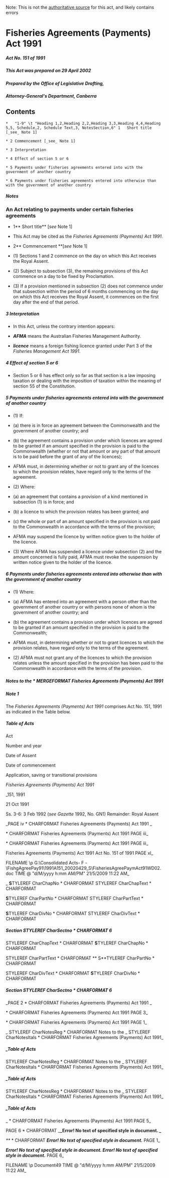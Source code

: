 Note: This is not the [authoritative source](https://www.comlaw.gov.au/Details/C2004C00749) for this act, and likely contains errors

# Fisheries Agreements (Payments) Act 1991

##### Act No. 151 of 1991

##### This Act was prepared on 29 April 2002

##### Prepared by the Office of Legislative Drafting,
##### Attorney-General's Department, Canberra


## 
## Contents


    *   "1-9" \t "Heading 1,2,Heading 2,2,Heading 3,3,Heading 4,4,Heading 5,5, Schedule,2, Schedule Text,3, NotesSection,6" 1	Short title [_see_ Note 1]	 

    * 2	Commencement [_see_ Note 1]	 

    * 3	Interpretation	 

    * 4	Effect of section 5 or 6	 

    * 5	Payments under fisheries agreements entered into with the government of another country	 

    * 6	Payments under fisheries agreements entered into otherwise than with the government of another country	 

##### Notes	 

### 
### An Act relating to payments under certain fisheries agreements


  * 1**  Short title** [_see_ Note 1]

  * This Act may be cited as the _Fisheries Agreements (Payments) Act 1991_.

  * 2**  Commencement **[_see_ Note 1]

  * (1) Sections 1 and 2 commence on the day on which this Act receives the Royal Assent.

  * (2) Subject to subsection (3), the remaining provisions of this Act commence on a day to be fixed by Proclamation.

  * (3) If a provision mentioned in subsection (2) does not commence under that subsection within the period of 6 months commencing on the day on which this Act receives the Royal Assent, it commences on the first day after the end of that period.

##### 3  Interpretation

  * In this Act, unless the contrary intention appears:

  * **_AFMA_** means the Australian Fisheries Management Authority.

  * **_licence_** means a foreign fishing licence granted under Part 3 of the _Fisheries Management Act 1991_.

##### 4  Effect of section 5 or 6

  * Section 5 or 6 has effect only so far as that section is a law imposing taxation or dealing with the imposition of taxation within the meaning of section 55 of the Constitution.

##### 5  Payments under fisheries agreements entered into with the government of another country

  * (1) If:

   * (a) there is in force an agreement between the Commonwealth and the government of another country; and

   * (b) the agreement contains a provision under which licences are agreed to be granted if an amount specified in the provision is paid to the Commonwealth (whether or not that amount or any part of that amount is to be paid before the grant of any of the licences);

  * AFMA must, in determining whether or not to grant any of the licences to which the provision relates, have regard only to the terms of the agreement.

  * (2) Where:

   * (a) an agreement that contains a provision of a kind mentioned in subsection (1) is in force; and

   * (b) a licence to which the provision relates has been granted; and

   * (c) the whole or part of an amount specified in the provision is not paid to the Commonwealth in accordance with the terms of the provision;

  * AFMA may suspend the licence by written notice given to the holder of the licence.

  * (3) Where AFMA has suspended a licence under subsection (2) and the amount concerned is fully paid, AFMA must revoke the suspension by written notice given to the holder of the licence.

##### 6  Payments under fisheries agreements entered into otherwise than with the government of another country

  * (1) Where:

   * (a) AFMA has entered into an agreement with a person other than the government of another country or with persons none of whom is the government of another country; and

   * (b) the agreement contains a provision under which licences are agreed to be granted if an amount specified in the provision is paid to the Commonwealth;

  * AFMA must, in determining whether or not to grant licences to which the provision relates, have regard only to the terms of the agreement.

  * (2) AFMA must not grant any of the licences to which the provision relates unless the amount specified in the provision has been paid to the Commonwealth in accordance with the terms of the provision.

##### 
##### Notes to the   \* MERGEFORMAT Fisheries Agreements (Payments) Act 1991


##### Note 1

The _Fisheries Agreements (Payments) Act 1991_ comprises Act No. 151, 1991 as indicated in the Table below.

##### Table of Acts

Act

Number 
and year


Date 
of Assent


Date of commencement

Application, saving or transitional provisions

_Fisheries Agreements (Payments) Act 1991_

_151, 1991

21 Oct 1991

Ss. 3-6: 3 Feb 1992 (_see Gazette_ 1992, No. GN1)
Remainder: Royal Assent


_PAGE  iv              \* CHARFORMAT Fisheries Agreements (Payments) Act 1991       _

  \* CHARFORMAT Fisheries Agreements (Payments) Act 1991                    PAGE  iii_

  \* CHARFORMAT Fisheries Agreements (Payments) Act 1991                    PAGE  iii_

  Fisheries Agreements (Payments) Act 1991         Act No. 151 of 1991        PAGE xl_

 FILENAME \p G:\Consolidated Acts\- F -\FishgAgreePay91\1991A151_20020429_S\FisheriesAgreePaymAct91WD02.doc  TIME \@ "d/M/yyyy h:mm AM/PM" 21/5/2009 11:22 AM_

_ **S**TYLEREF  CharChapNo  \* CHARFORMAT    STYLEREF  CharChapText  \* CHARFORMAT 

 **S**TYLEREF  CharPartNo  \* CHARFORMAT    STYLEREF  CharPartText  \* CHARFORMAT 

 **S**TYLEREF  CharDivNo  \* CHARFORMAT    STYLEREF  CharDivText  \* CHARFORMAT 

##### Section  STYLEREF  CharSectno  \* CHARFORMAT 6

 STYLEREF  CharChapText  \* CHARFORMAT    **S**TYLEREF  CharChapNo  \* CHARFORMAT 

 STYLEREF  CharPartText  \* CHARFORMAT   ** S**TYLEREF  CharPartNo  \* CHARFORMAT 

 STYLEREF  CharDivText  \* CHARFORMAT    **S**TYLEREF  CharDivNo  \* CHARFORMAT 

##### Section  STYLEREF  CharSectno  \* CHARFORMAT 6

_PAGE  2              \* CHARFORMAT Fisheries Agreements (Payments) Act 1991       _

  \* CHARFORMAT Fisheries Agreements (Payments) Act 1991                    PAGE  3_

  \* CHARFORMAT Fisheries Agreements (Payments) Act 1991                    PAGE  1_

_ STYLEREF  CharNotesReg  \* CHARFORMAT Notes to the  _ STYLEREF  CharNotesItals  \* CHARFORMAT Fisheries Agreements (Payments) Act 1991_

##### _Table of Acts

 STYLEREF  CharNotesReg  \* CHARFORMAT Notes to the  _ STYLEREF  CharNotesItals  \* CHARFORMAT Fisheries Agreements (Payments) Act 1991_

##### _Table of Acts

 STYLEREF  CharNotesReg  \* CHARFORMAT Notes to the  _ STYLEREF  CharNotesItals  \* CHARFORMAT Fisheries Agreements (Payments) Act 1991_

##### _Table of Acts

_  \* CHARFORMAT Fisheries Agreements (Payments) Act 1991                    PAGE  5_

PAGE  6              \* CHARFORMAT _**_Error! No text of specified style in document.       _**

_**_  \* CHARFORMAT _**_Error! No text of specified style in document._**_                    PAGE  1_

  _**_Error! No text of specified style in document.         Error! No text of specified style in document._**_        PAGE 6_

 FILENAME \p Document49  TIME \@ "d/M/yyyy h:mm AM/PM" 21/5/2009 11:22 AM_

